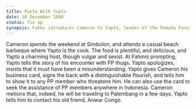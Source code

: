 ```yaml
---
title: Pasta With Yapto
date: 18 December 1988 
status: fix up
synopsis: Fahmi introduces Cameron to Yapto, leader of the Pemuda Pancasila, who gives him a namecard to show to any threatening thugs. 
---
```

Cameron spends the weekend at Simbolon, and attends a casual beach barbeque where Yapto is the cook. The food is plentiful, and delicious, and Yapto a charming host, though vulgar and sexist. At Fahmis prompting, Yapto tells the story of his encounter with PP thugs. Yapto apologizes, insists that it must have been a misunderstanding. Yapto gives Cameron his business card, signs the back with a distinguishable flourish, and tells him to show it to any PP member who threatens him. He can also use the card to seek the assistance of PP members anywhere in Indonesia. Cameron metions that, indeed, he will be traveling to Palembang in a few days. Yapto tells him to contact his old friend, Anwar Congo. 